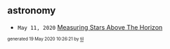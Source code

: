 ## astronomy


* <code>May 11, 2020</code> [Measuring Stars Above The Horizon](2020-05-11T00-17-00-measuring-stars-above-the-horizon.md)

<sup><sub>generated 19 May 2020 10:26:21 by <a href='https://github.com/senorprogrammer/til'>til</a></sub></sup>
